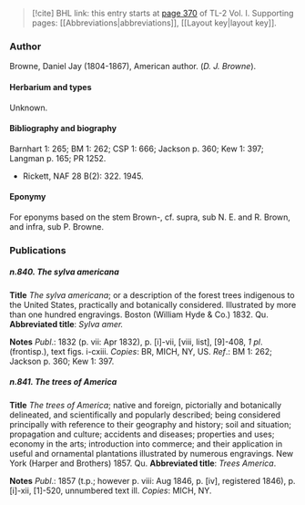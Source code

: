 > [!cite] BHL link: this entry starts at [page 370](https://www.biodiversitylibrary.org/item/103414#page/418/mode/1up) of TL-2 Vol. I.
> Supporting pages: [[Abbreviations|abbreviations]], [[Layout key|layout key]].

### Author

Browne, Daniel Jay (1804-1867), American author. (*D. J. Browne*).

#### Herbarium and types

Unknown.

#### Bibliography and biography

Barnhart 1: 265; BM 1: 262; CSP 1: 666; Jackson p. 360; Kew 1: 397; Langman p. 165; PR 1252.
- Rickett, NAF 28 B(2): 322. 1945.

#### Eponymy

For eponyms based on the stem Brown-, cf. supra, sub N. E. and R. Brown, and infra, sub P. Browne.

### Publications

##### n.840. The sylva americana

**Title**
*The sylva americana*; or a description of the forest trees indigenous to the United States, practically and botanically considered. Illustrated by more than one hundred engravings. Boston (William Hyde & Co.) 1832. Qu.
**Abbreviated title**: *Sylva amer.*

**Notes**
*Publ*.: 1832 (p. vii: Apr 1832), p. \[i\]-vii, \[viii, list\], \[9\]-408, *1 pl*. (frontisp.), text figs. i-cxiii. *Copies*: BR, MICH, NY, US.
*Ref*.: BM 1: 262; Jackson p. 360; Kew 1: 397.

##### n.841. The trees of America

**Title**
*The trees of America*; native and foreign, pictorially and botanically delineated, and scientifically and popularly described; being considered principally with reference to their geography and history; soil and situation; propagation and culture; accidents and diseases; properties and uses; economy in the arts; introduction into commerce; and their application in useful and ornamental plantations illustrated by numerous engravings. New York (Harper and Brothers) 1857. Qu.
**Abbreviated title**: *Trees America*.

**Notes**
*Publ*.: 1857 (t.p.; however p. viii: Aug 1846, p. \[iv\], registered 1846), p. \[i\]-xii, \[1\]-520, unnumbered text ill. *Copies*: MICH, NY.

